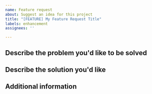 ```yaml
---
name: Feature request
about: Suggest an idea for this project
title: "[FEATURE] My Feature Request Title"
labels: enhancement
assignees: ''

---
```


## Describe the problem you'd like to be solved



## Describe the solution you'd like



## Additional information
